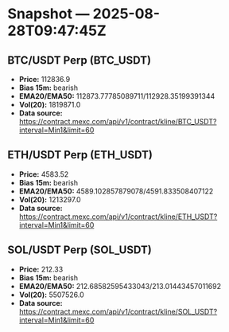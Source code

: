 # Snapshot — 2025-08-28T09:47:45Z

## BTC/USDT Perp (BTC_USDT)
- **Price:** 112836.9
- **Bias 15m:** bearish
- **EMA20/EMA50:** 112873.77785089711/112928.35199391344
- **Vol(20):** 1819871.0
- **Data source:** https://contract.mexc.com/api/v1/contract/kline/BTC_USDT?interval=Min1&limit=60

## ETH/USDT Perp (ETH_USDT)
- **Price:** 4583.52
- **Bias 15m:** bearish
- **EMA20/EMA50:** 4589.102857879078/4591.833508407122
- **Vol(20):** 1213297.0
- **Data source:** https://contract.mexc.com/api/v1/contract/kline/ETH_USDT?interval=Min1&limit=60

## SOL/USDT Perp (SOL_USDT)
- **Price:** 212.33
- **Bias 15m:** bearish
- **EMA20/EMA50:** 212.68582595433043/213.01443457011692
- **Vol(20):** 5507526.0
- **Data source:** https://contract.mexc.com/api/v1/contract/kline/SOL_USDT?interval=Min1&limit=60
